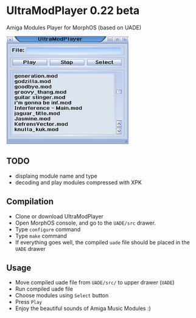 # UltraModPlayer 0.22 beta
Amiga Modules Player for MorphOS (based on UADE) 

![Preview](preview.png)

## TODO

* displaing module name and type
* decoding and play modules compressed with XPK

## Compilation

* Clone or download UltraModPlayer
* Open MorphOS console, and go to the `UADE/src` drawer.
* Type `configure` command
* Type `make` command
* If everything goes well, the compiled `uade` file should be placed in the `UADE` drawer

## Usage

* Move compiled uade file from `UADE/src/` to upper drawer (`UADE`)
* Run compiled uade file
* Choose modules using `Select` button
* Press `Play`
* Enjoy the beautiful sounds of Amiga Music Modules :)
